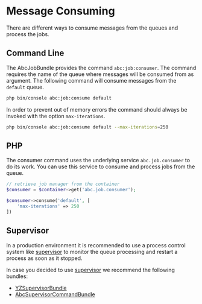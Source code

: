 Message Consuming
=================

There are different ways to consume messages from the queues and process the jobs.

## Command Line

The AbcJobBundle provides the command `abc:job:consumer`. The command requires the name of the queue where messages will be consumed from as argument. The following command will consume messages from the `default` queue. 

```bash
php bin/console abc:job:consume default
```

In order to prevent out of memory errors the command should always be invoked with the option `max-iterations`.

```bash
php bin/console abc:job:consume default --max-iterations=250
```

## PHP

The consumer command uses the underlying service `abc.job.consumer` to do its work. You can use this service to consume and process jobs from the queue.

```php
// retrieve job manager from the container
$consumer = $container->get('abc.job.consumer');

$consumer->consume('default', [
    'max-iterations' => 250
])
```

## Supervisor

In a production environment it is recommended to use a process control system like [supervisor](http://supervisord.org/) to monitor the queue processing and restart a process as soon as it stopped.

In case you decided to use [supervisor](http://supervisord.org/) we recommend the following bundles:

* [YZSupervisorBundle](https://github.com/yzalis/SupervisorBundle)
* [AbcSupervisorCommandBundle](https://github.com/aboutcoders/supervisor-command-bundle)